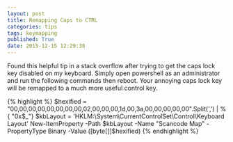 ```yaml
---
layout: post
title: Remapping Caps to CTRL
categories: tips
tags: keymapping
published: True
date: 2015-12-15 12:29:38
---
```


Found this helpful tip in a stack overflow after trying to get the caps lock key disabled on my keyboard.
Simply open powershell as an administrator and run the following commands then reboot. Your annoying caps lock key will be remapped to a much more useful control key.

{% highlight %} 
$hexified = "00,00,00,00,00,00,00,00,02,00,00,00,1d,00,3a,00,00,00,00,00".Split(',') | % { "0x$_"}
$kbLayout = 'HKLM:\System\CurrentControlSet\Control\Keyboard Layout'
New-ItemProperty -Path $kbLayout -Name "Scancode Map" -PropertyType Binary -Value ([byte[]]$hexified)
{% endhighlight %}